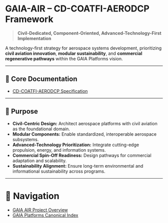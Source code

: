 # GAIA-AIR – CD-COATFI-AERODCP Framework

> **Civil-Dedicated, Component-Oriented, Advanced-Technology-First Implementation**

A technology-first strategy for aerospace systems development, prioritizing **civil aviation innovation**, **modular sustainability**, and **commercial regenerative pathways** within the GAIA Platforms vision.

---

## 📂 Core Documentation
- [CD-COATFI-AERODCP Specification](https://github.com/Robbbo-T/Robbbo-T/blob/main/GAIA-AIR/CD-COATFI-AERODCP.md)

---

## 🎯 Purpose

- **Civil-Centric Design:** Architect aerospace platforms with civil aviation as the foundational domain.
- **Modular Components:** Enable standardized, interoperable aerospace subsystems.
- **Advanced-Technology Prioritization:** Integrate cutting-edge propulsion, energy, and information systems.
- **Commercial Spin-Off Readiness:** Design pathways for commercial adaptation and scalability.
- **Sustainability Alignment:** Ensure long-term environmental and informational sustainability across programs.

---

# 🧭 Navigation
- [GAIA AIR Project Overview](../README.md)
- [GAIA Platforms Canonical Index](../../GAIA-Platforms/README.md)
